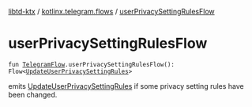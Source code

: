 [libtd-ktx](../index.md) / [kotlinx.telegram.flows](index.md) / [userPrivacySettingRulesFlow](./user-privacy-setting-rules-flow.md)

# userPrivacySettingRulesFlow

`fun `[`TelegramFlow`](../kotlinx.telegram.core/-telegram-flow/index.md)`.userPrivacySettingRulesFlow(): Flow<`[`UpdateUserPrivacySettingRules`](https://tdlibx.github.io/td/docs/org/drinkless/td/libcore/telegram/TdApi.UpdateUserPrivacySettingRules.html)`>`

emits [UpdateUserPrivacySettingRules](https://tdlibx.github.io/td/docs/org/drinkless/td/libcore/telegram/TdApi.UpdateUserPrivacySettingRules.html) if some privacy setting rules have been changed.

